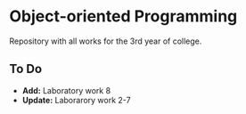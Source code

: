 # Object-oriented Programming

Repository with all works for the 3rd year of college.

## To Do

- **Add:** Laboratory work 8
- **Update:** Laborarory work 2-7

